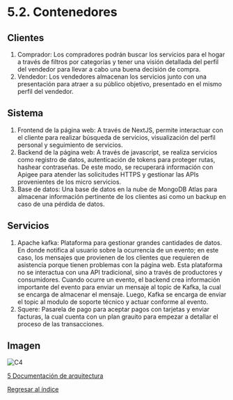 # 5.2. Contenedores

## Clientes

1. Comprador: Los compradores podrán buscar los servicios para el hogar a través de filtros por categorías y tener una visión detallada del perfil del vendedor para llevar a cabo una buena decisión de compra.
2. Vendedor: Los vendedores almacenan los servicios junto con una presentación para atraer a su público objetivo, presentado en el mismo perfil del vendedor.

## Sistema

1. Frontend de la página web: A través de NextJS, permite interactuar con el cliente para realizar búsqueda de servicios, visualización del perfil personal y seguimiento de servicios.
2. Backend de la página web: A través de javascript, se realiza servicios como registro de datos, autenticación de tokens para proteger rutas, hashear contraseñas. De este modo, se recuperará información con Apigee para atender las solicitudes HTTPS y gestionar las APIs provenientes de los micro servicios.
3. Base de datos: Una base de datos en la nube de MongoDB Atlas para almacenar información pertinente de los clientes asi como un backup en caso de una pérdida de datos. 

## Servicios

1. Apache kafka: Plataforma para gestionar grandes cantidades de datos. En donde notifica al usuario sobre la ocurrencia de un evento; en este caso, los mensajes que provienen de los clientes que requieren de asistencia porque tienen problemas con la página web. Esta plataforma no se interactua con una API tradicional, sino a través de productores y consumidores. Cuando ocurre un evento, el backend crea información importante del evento para enviar un mensaje al topic de Kafka, la cual se encarga de almacenar el mensaje. Luego, Kafka se encarga de enviar el topic al modulo de soporte técnico y actuar conforme al evento.
2. Squere: Pasarela de pago para aceptar pagos con tarjetas y enviar facturas, la cual cuenta con un plan grauito para empezar a detallar el proceso de las transacciones.

## Imagen

![C4](https://drive.google.com/uc?export=view&id=1rINg28Aqmo-mUH-nWENO4O31fDdOmZYJ)

[5 Documentación de arquitectura](../5.md)

[Regresar al índice](../../README.md)
